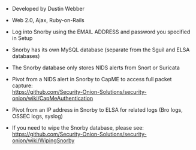 * Developed by Dustin Webber

* Web 2.0, Ajax, Ruby-on-Rails

* Log into Snorby using the EMAIL ADDRESS and password you specified in Setup

* Snorby has its own MySQL database (separate from the Sguil and ELSA databases)

* The Snorby database only stores NIDS alerts from Snort or Suricata

* Pivot from a NIDS alert in Snorby to CapME to access full packet capture:  
https://github.com/Security-Onion-Solutions/security-onion/wiki/CapMeAuthentication

* Pivot from an IP address in Snorby to ELSA for related logs (Bro logs, OSSEC logs, syslog)

* If you need to wipe the Snorby database, please see:  
https://github.com/Security-Onion-Solutions/security-onion/wiki/WipingSnorby